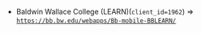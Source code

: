  - Baldwin Wallace College (LEARN)(`client_id=1962`) => [`https://bb.bw.edu/webapps/Bb-mobile-BBLEARN/`](https://bb.bw.edu/webapps/Bb-mobile-BBLEARN/)
